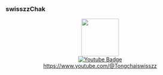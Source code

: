 ### swisszzChak
<div id="header" align="center">
  <img src="https://media1.tenor.com/m/bfOEyTxwK40AAAAC/work-computer.gif" width="100"/>
  <div id="badges">
  <a href="https://www.youtube.com/@Tongchaiswisszz" target=_blank">
    <img src="https://img.shields.io/badge/YouTube-red?style=for-the-badge&logo=youtube&logoColor=white" alt="Youtube Badge"/>
  </a>
  <div id="badges">
  <a href="[your-linkedin-URL](https://www.youtube.com/@Tongchaiswisszz)">https://www.youtube.com/@Tongchaiswisszz
</div>
